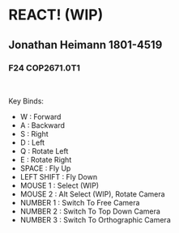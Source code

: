 # REACT! (WIP)
## Jonathan Heimann 1801-4519
### F24 COP2671.0T1

<br>

Key Binds:
- W : Forward 
- A : Backward
- S : Right
- D : Left
- Q : Rotate Left
- E : Rotate Right
- SPACE : Fly Up
- LEFT SHIFT : Fly Down
- MOUSE 1 : Select (WIP)
- MOUSE 2 : Alt Select (WIP), Rotate Camera
- NUMBER 1 : Switch To Free Camera
- NUMBER 2 : Switch To Top Down Camera
- NUMBER 3 : Switch To Orthographic Camera